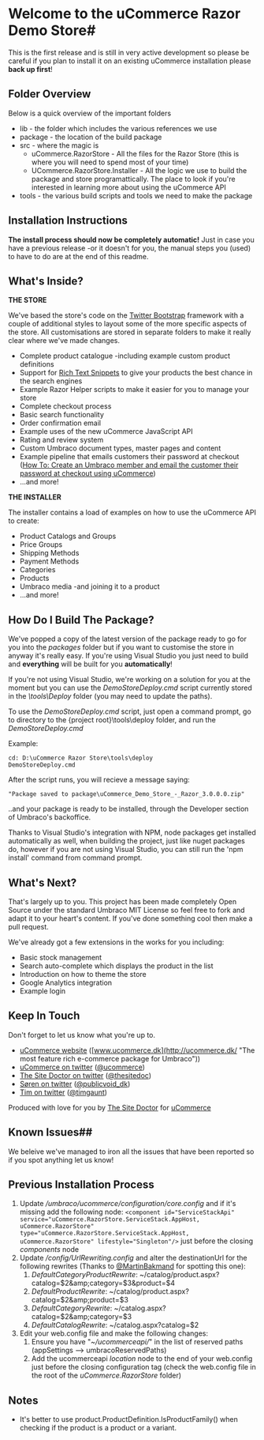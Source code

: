 # Welcome to the uCommerce Razor Demo Store#This is the first release and is still in very active development so please be careful if you plan to install it on an existing uCommerce installation please **back up first**!## Folder Overview ##Below is a quick overview of the important folders* lib - the folder which includes the various references we use* package - the location of the build package* src - where the magic is	* uCommerce.RazorStore - All the files for the Razor Store (this is where you will need to spend most of your time)	* UCommerce.RazorStore.Installer - All the logic we use to build the package and store programattically. The place to look if you're interested in learning more about using the uCommerce API* tools - the various build scripts and tools we need to make the package## Installation Instructions ##**The install process should now be completely automatic!** Just in case you have a previous release -or it doesn't for you, the manual steps you (used) to have to do are at the end of this readme.## What's Inside? ##**THE STORE**We've based the store's code on the [Twitter Bootstrap](http://twitter.github.com/bootstrap/) framework with a couple of additional styles to layout some of the more specific aspects of the store. All customisations are stored in separate folders to make it really clear where we've made changes.* Complete product catalogue -including example custom product definitions* Support for [Rich Text Snippets](http://schema.org/) to give your products the best chance in the search engines* Example Razor Helper scripts to make it easier for you to manage your store* Complete checkout process* Basic search functionality* Order confirmation email* Example uses of the new uCommerce JavaScript API* Rating and review system* Custom Umbraco document types, master pages and content* Example pipeline that emails customers their password at checkout ([How To: Create an Umbraco member and email the customer their password at checkout using uCommerce](http://blogs.thesitedoctor.co.uk/tim/2013/07/13/How+To+Create+An+Umbraco+Member+And+Email+The+Customer+Their+Password+At+Checkout+Using+UCommerce.aspx?utm_source=BitBucket&utm_medium=repo&utm_campaign=BitBucket))* ...and more!**THE INSTALLER**The installer contains a load of examples on how to use the uCommerce API to create:* Product Catalogs and Groups* Price Groups* Shipping Methods* Payment Methods* Categories* Products* Umbraco media -and joining it to a product* ...and more!## How Do I Build The Package? ##We've popped a copy of the latest version of the package ready to go for you into the *packages* folder but if you want to customise the store in anyway it's really easy. If you're using Visual Studio you just need to build and **everything** will be built for you **automatically**!If you're not using Visual Studio, we're working on a solution for you at the moment but you can use the *DemoStoreDeploy.cmd* script currently stored in the *\tools\Deploy* folder (you may need to update the paths).To use the *DemoStoreDeploy.cmd* script, just open a command prompt, go to directory to the {project root}\tools\deploy folder, and run the *DemoStoreDeploy.cmd*Example: 	cd: D:\uCommerce Razor Store\tools\deploy	DemoStoreDeploy.cmdAfter the script runs, you will recieve a message saying: 		"Package saved to package\uCommerce_Demo_Store_-_Razor_3.0.0.0.zip"..and your package is ready to be installed, through the Developer section of Umbraco's backoffice.Thanks to Visual Studio's integration with NPM, node packages get installed automatically as well, when building the project, just like nuget packages do, however if you are not using Visual Studio, you can still run the 'npm install' command from command prompt.## What's Next? ##That's largely up to you. This project has been made completely Open Source under the standard Umbraco MIT License so feel free to fork and adapt it to your heart's content. If you've done something cool then make a pull request.We've already got a few extensions in the works for you including:- Basic stock management- Search auto-complete which displays the product in the list- Introduction on how to theme the store- Google Analytics integration- Example login## Keep In Touch ##Don't forget to let us know what you're up to.- [uCommerce website](http://ucommerce.dk/ "The most feature rich e-commerce package for Umbraco") ([www.ucommerce.dk](http://ucommerce.dk/ "The most feature rich e-commerce package for Umbraco"))- [uCommerce on twitter](https://twitter.com/ucommerce) ([@ucommerce](https://twitter.com/ucommerce"))- [The Site Doctor on twitter](https://twitter.com/thesitedoc) ([@thesitedoc](https://twitter.com/thesitedoc"))- [Søren on twitter](https://twitter.com/publicvoid_dk) ([@publicvoid_dk](https://twitter.com/publicvoid_dk"))- [Tim on twitter](https://twitter.com/timgaunt) ([@timgaunt](https://twitter.com/timgaunt"))Produced with love for you by [The Site Doctor](http://www.thesitedoctor.co.uk/ "The most feature rich e-commerce package for Umbraco") for [uCommerce](http://ucommerce.dk/ "The most feature rich e-commerce package for Umbraco")## Known Issues##We beleive we've managed to iron all the issues that have been reported so if you spot anything let us know!## Previous Installation Process ##1. Update */umbraco/ucommerce/configuration/core.config* and if it's missing add the following node: `<component id="ServiceStackApi" service="uCommerce.RazorStore.ServiceStack.AppHost, uCommerce.RazorStore" type="uCommerce.RazorStore.ServiceStack.AppHost, uCommerce.RazorStore" lifestyle="Singleton"/>` just before the closing *components* node1. Update */config/UrlRewriting.config* and alter the destinationUrl for the following rewrites (Thanks to [@MartinBakmand](https://twitter.com/MartinBakmand/status/257890315388719104 ) for spotting this one): 	1. *DefaultCategoryProductRewrite*: ~/catalog/product.aspx?catalog=$2&amp;category=$3&amp;product=$4	1. *DefaultProductRewrite*: ~/catalog/product.aspx?catalog=$2&amp;product=$3	1. *DefaultCategoryRewrite*: ~/catalog.aspx?catalog=$2&amp;category=$3	1. *DefaultCatalogRewrite*: ~/catalog.aspx?catalog=$21. Edit your web.config file and make the following changes:	1. Ensure you have "*~/ucommerceapi/*" in the list of reserved paths (appSettings --> umbracoReservedPaths)	1. Add the ucommerceapi *location* node to the end of your web.config just before the closing configuration tag (check the web.config file in the root of the *uCommerce.RazorStore* folder)## Notes ##- It's better to use product.ProductDefinition.IsProductFamily() when checking if the product is a product or a variant.
